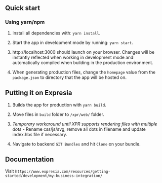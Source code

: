 ## Quick start

### Using yarn/npm

1. Install all dependencies with: `yarn install`.

2. Start the app in development mode by running: `yarn start`.

3. http://localhost:3000 should launch on your browser. Changes will be instantly reflected when working in development mode and automatically compiled when building in the production environment.

4. When generating production files, change the `homepage` value from the `package.json` to directory that the app will be hosted on.


## Putting it on Expresia

1. Builds the app for production with `yarn build`.

2. Move files in `build` folder to `/xpr/web/` folder.

3. *Temporary workaround until XPR supports rendering files with multiple dots* - Rename css/js/svg, remove all dots in filename and update index.hbs file if necessary.

4. Navigate to backend `GIT Bundles` and hit `Clone` on your bundle.


## Documentation

Visit `https://www.expresia.com/resources/getting-started/development/my-business-integration/`